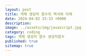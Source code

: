 ```yaml
---
layout: post
title: 객체 생성자 함수의 역사와 미래
date: 2024-04-02 15:33 +0900
description: 
image: ../assets/img/javascript.jpg
category: coding
tags: 객체 생성자 함수 생성자함수
published: true
sitemap: true
---
```


<!-- # 자바스크립트 생성자 함수
## 자바스크립트 생성자 함수
### 자바스크립트 생성자 함수
#### 자바스크립트 생성자 함수
##### 자바스크립트 생성자 함수

[링크](https://KIMJW04.github.io)
![이미지](../assets/img/javascript.jpg)

````javascript
let x =100, y= 200, z = "javascript";
````

제목은 거창하게 써 보았으나 별거 없습니다..
오늘부터 작게나마 블로그 글을 하루에 하나씩 올려보려고 합니다.

오늘은 간단한 테스트 글입니다. -->

